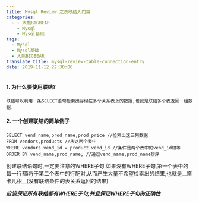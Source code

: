 ```yaml
---
title: Mysql Review 之表联结入门篇
categories:
  - - 大熊BIGBEAR
    - Mysql
    - Mysql基础
tags:
  - Mysql
  - Mysql基础
  - 大熊BIGBEAR
translate_title: mysql-review-table-connection-entry
date: 2019-11-12 22:30:06
---
```

<meta name="referrer" content="no-referrer" />

#### 1. 为什么要使用联结?

    联结可以利用一条SELECT语句检索出存储在多个关系表上的数据,也就是联结多个表返回一组数据.

#### 2. 一个创建联结的简单例子
```
SELECT vend_name,prod_name,prod_price //检索出这三列数据
FROM vendors,products //从这两个表中
WHERE vendors.vend_id = product.vend_id //条件是两个表中的vend_id相等
ORDER BY vend_name,prod_name; //通过vend_name,prod_name排序
```
创建联结语句时,一定要注意的WHERE子句,如果没有WHERE子句,第一个表中的每一行都i将于第二个表中的行配对,从而产生大量不希望检索出的结果,也就是__笛卡儿积__(没有联结条件的表关系返回的结果)

___应该保证所有联结都有WHERE子句,并且保证WHERE子句的正确性___


